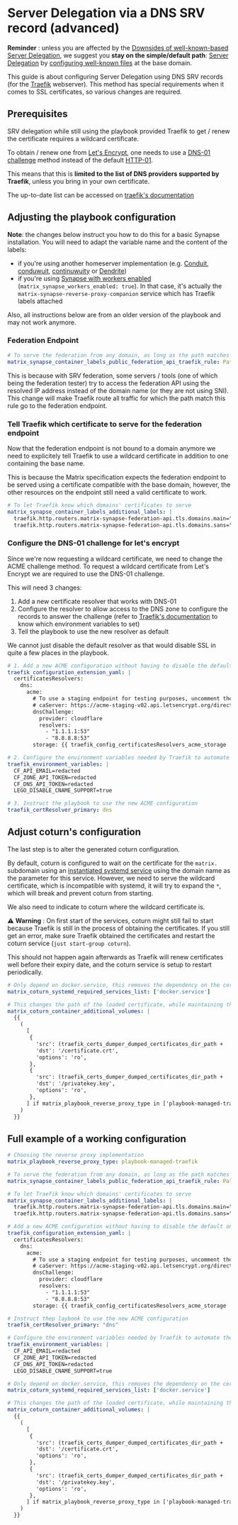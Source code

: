 <!--
SPDX-FileCopyrightText: 2023 - 2024 Antoine-Ali Zarrouk
SPDX-FileCopyrightText: 2023 - 2025 Slavi Pantaleev
SPDX-FileCopyrightText: 2024 - 2025 Suguru Hirahara

SPDX-License-Identifier: AGPL-3.0-or-later
-->

# Server Delegation via a DNS SRV record (advanced)

**Reminder** : unless you are affected by the [Downsides of well-known-based Server Delegation](howto-server-delegation.md#downsides-of-well-known-based-server-delegation), we suggest you **stay on the simple/default path**: [Server Delegation](howto-server-delegation.md) by [configuring well-known files](configuring-well-known.md) at the base domain.

This guide is about configuring Server Delegation using DNS SRV records (for the [Traefik](https://doc.traefik.io/traefik/) webserver). This method has special requirements when it comes to SSL certificates, so various changes are required.

## Prerequisites

SRV delegation while still using the playbook provided Traefik to get / renew the certificate requires a wildcard certificate.

To obtain / renew one from [Let's Encrypt](https://letsencrypt.org/), one needs to use a [DNS-01 challenge](https://letsencrypt.org/docs/challenge-types/#dns-01-challenge) method instead of the default [HTTP-01](https://letsencrypt.org/docs/challenge-types/#http-01-challenge).

This means that this is **limited to the list of DNS providers supported by Traefik**, unless you bring in your own certificate.

The up-to-date list can be accessed on [traefik's documentation](https://doc.traefik.io/traefik/https/acme/#providers)

## Adjusting the playbook configuration

**Note**: the changes below instruct you how to do this for a basic Synapse installation. You will need to adapt the variable name and the content of the labels:

- if you're using another homeserver implementation (e.g. [Conduit](./configuring-playbook-conduit.md), [conduwuit](./configuring-playbook-conduwuit.md), [continuwuity](./configuring-playbook-continuwuity.md) or [Dendrite](./configuring-playbook-dendrite.md))
- if you're using [Synapse with workers enabled](./configuring-playbook-synapse.md#load-balancing-with-workers) (`matrix_synapse_workers_enabled: true`). In that case, it's actually the `matrix-synapse-reverse-proxy-companion` service which has Traefik labels attached

Also, all instructions below are from an older version of the playbook and may not work anymore.

### Federation Endpoint

```yaml
# To serve the federation from any domain, as long as the path matches
matrix_synapse_container_labels_public_federation_api_traefik_rule: PathPrefix(`/_matrix/`)
```

This is because with SRV federation, some servers / tools (one of which being the federation tester) try to access the federation API using the resolved IP address instead of the domain name (or they are not using SNI). This change will make Traefik route all traffic for which the path match this rule go to the federation endpoint.

### Tell Traefik which certificate to serve for the federation endpoint

Now that the federation endpoint is not bound to a domain anymore we need to explicitely tell Traefik to use a wildcard certificate in addition to one containing the base name.

This is because the Matrix specification expects the federation endpoint to be served using a certificate compatible with the base domain, however, the other resources on the endpoint still need a valid certificate to work.

```yaml
# To let Traefik know which domains' certificates to serve
matrix_synapse_container_labels_additional_labels: |
  traefik.http.routers.matrix-synapse-federation-api.tls.domains.main="example.com"
  traefik.http.routers.matrix-synapse-federation-api.tls.domains.sans="*.example.com"
```

### Configure the DNS-01 challenge for let's encrypt

Since we're now requesting a wildcard certificate, we need to change the ACME challenge method. To request a wildcard certificate from Let's Encrypt we are required to use the DNS-01 challenge.

This will need 3 changes:
1. Add a new certificate resolver that works with DNS-01
2. Configure the resolver to allow access to the DNS zone to configure the records to answer the challenge (refer to [Traefik's documentation](https://doc.traefik.io/traefik/https/acme/#providers) to know which environment variables to set)
3. Tell the playbook to use the new resolver as default

We cannot just disable the default resolver as that would disable SSL in quite a few places in the playbook.

```yaml
# 1. Add a new ACME configuration without having to disable the default one, since it would have a wide range of side effects
traefik_configuration_extension_yaml: |
  certificatesResolvers:
    dns:
      acme:
        # To use a staging endpoint for testing purposes, uncomment the line below.
        # caServer: https://acme-staging-v02.api.letsencrypt.org/directory
        dnsChallenge:
          provider: cloudflare
          resolvers:
            - "1.1.1.1:53"
            - "8.8.8.8:53"
        storage: {{ traefik_config_certificatesResolvers_acme_storage | to_json }}

# 2. Configure the environment variables needed by Traefik to automate the ACME DNS Challenge (example for Cloudflare)
traefik_environment_variables: |
  CF_API_EMAIL=redacted
  CF_ZONE_API_TOKEN=redacted
  CF_DNS_API_TOKEN=redacted
  LEGO_DISABLE_CNAME_SUPPORT=true

# 3. Instruct the playbook to use the new ACME configuration
traefik_certResolver_primary: dns
```

## Adjust coturn's configuration

The last step is to alter the generated coturn configuration.

By default, coturn is configured to wait on the certificate for the `matrix.` subdomain using an [instantiated systemd service](https://www.freedesktop.org/software/systemd/man/systemd.service.html#Service%20Templates) using the domain name as the parameter for this service. However, we need to serve the wildcard certificate, which is incompatible with systemd, it will try to expand the `*`, which will break and prevent coturn from starting.

We also need to indicate to coturn where the wildcard certificate is.

⚠️ **Warning** : On first start of the services, coturn might still fail to start because Traefik is still in the process of obtaining the certificates. If you still get an error, make sure Traefik obtained the certificates and restart the coturn service (`just start-group coturn`).

This should not happen again afterwards as Traefik will renew certificates well before their expiry date, and the coturn service is setup to restart periodically.

```yaml
# Only depend on docker.service, this removes the dependency on the certificate exporter, might imply the need to manually restart coturn on the first installation once the certificates are obtained, afterwards, the reload service should handle things
matrix_coturn_systemd_required_services_list: ['docker.service']

# This changes the path of the loaded certificate, while maintaining the original functionality, we're now loading the wildcard certificate.
matrix_coturn_container_additional_volumes: |
  {{
    (
      [
       {
         'src': (traefik_certs_dumper_dumped_certificates_dir_path +  '/*.' + matrix_domain + '/certificate.crt'),
         'dst': '/certificate.crt',
         'options': 'ro',
       },
       {
         'src': (traefik_certs_dumper_dumped_certificates_dir_path +  '/*.' + matrix_domain + '/privatekey.key'),
         'dst': '/privatekey.key',
         'options': 'ro',
       },
      ] if matrix_playbook_reverse_proxy_type in ['playbook-managed-traefik', 'other-traefik-container'] and traefik_certs_dumper_enabled and matrix_coturn_tls_enabled else []
    )
  }}
```

## Full example of a working configuration

```yaml
# Choosing the reverse proxy implementation
matrix_playbook_reverse_proxy_type: playbook-managed-traefik

# To serve the federation from any domain, as long as the path matches
matrix_synapse_container_labels_public_federation_api_traefik_rule: PathPrefix(`/_matrix/federation`)

# To let Traefik know which domains' certificates to serve
matrix_synapse_container_labels_additional_labels: |
  traefik.http.routers.matrix-synapse-federation-api.tls.domains.main="example.com"
  traefik.http.routers.matrix-synapse-federation-api.tls.domains.sans="*.example.com"

# Add a new ACME configuration without having to disable the default one, since it would have a wide range of side effects
traefik_configuration_extension_yaml: |
  certificatesResolvers:
    dns:
      acme:
        # To use a staging endpoint for testing purposes, uncomment the line below.
        # caServer: https://acme-staging-v02.api.letsencrypt.org/directory
        dnsChallenge:
          provider: cloudflare
          resolvers:
            - "1.1.1.1:53"
            - "8.8.8.8:53"
        storage: {{ traefik_config_certificatesResolvers_acme_storage | to_json }}

# Instruct thep laybook to use the new ACME configuration
traefik_certResolver_primary: "dns"

# Configure the environment variables needed by Traefik to automate the ACME DNS Challenge (example for Cloudflare)
traefik_environment_variables: |
  CF_API_EMAIL=redacted
  CF_ZONE_API_TOKEN=redacted
  CF_DNS_API_TOKEN=redacted
  LEGO_DISABLE_CNAME_SUPPORT=true

# Only depend on docker.service, this removes the dependency on the certificate exporter, might imply the need to manually restart coturn on the first installation once the certificates are obtained, afterwards, the reload service should handle things
matrix_coturn_systemd_required_services_list: ['docker.service']

# This changes the path of the loaded certificate, while maintaining the original functionality, we're now loading the wildcard certificate.
matrix_coturn_container_additional_volumes: |
  {{
    (
      [
       {
         'src': (traefik_certs_dumper_dumped_certificates_dir_path +  '/*.' + matrix_domain + '/certificate.crt'),
         'dst': '/certificate.crt',
         'options': 'ro',
       },
       {
         'src': (traefik_certs_dumper_dumped_certificates_dir_path +  '/*.' + matrix_domain + '/privatekey.key'),
         'dst': '/privatekey.key',
         'options': 'ro',
       },
      ] if matrix_playbook_reverse_proxy_type in ['playbook-managed-traefik', 'other-traefik-container'] and traefik_certs_dumper_enabled and matrix_coturn_tls_enabled else []
    )
  }}
```
